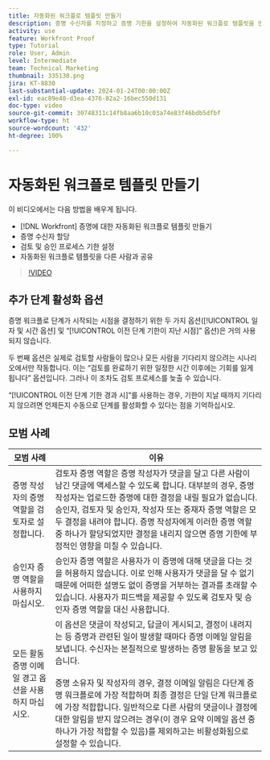 ```yaml
---
title: 자동화된 워크플로 템플릿 만들기
description: 증명 수신자를 지정하고 증명 기한을 설정하여 자동화된 워크플로 템플릿을 만드는 방법을 알아봅니다. 그런 다음 템플릿을 다른 사용자와 공유합니다.
activity: use
feature: Workfront Proof
type: Tutorial
role: User, Admin
level: Intermediate
team: Technical Marketing
thumbnail: 335130.png
jira: KT-8830
last-substantial-update: 2024-01-24T00:00:00Z
exl-id: eac89e40-d3ea-4376-82a2-16bec550d131
doc-type: video
source-git-commit: 30748311c14fb8aa6b10c03a74e83f46bdb5dfbf
workflow-type: ht
source-wordcount: '432'
ht-degree: 100%

---
```


# 자동화된 워크플로 템플릿 만들기

이 비디오에서는 다음 방법을 배우게 됩니다.

* [!DNL  Workfront] 증명에 대한 자동화된 워크플로 템플릿 만들기
* 증명 수신자 할당
* 검토 및 승인 프로세스 기한 설정
* 자동화된 워크플로 템플릿을 다른 사람과 공유

>[!VIDEO](https://video.tv.adobe.com/v/335130/?quality=12&learn=on)

## 추가 단계 활성화 옵션

증명 워크플로 단계가 시작되는 시점을 결정하기 위한 두 가지 옵션([!UICONTROL 일자 및 시간 옵션] 및 “[!UICONTROL 이전 단계 기한이 지난 시점]” 옵션)은 거의 사용되지 않습니다.

두 번째 옵션은 실제로 검토할 사람들이 많으나 모든 사람을 기다리지 않으려는 시나리오에서만 작동합니다. 이는 “검토를 완료하기 위한 일정한 시간 이후에는 기회를 잃게 됩니다” 옵션입니다. 그러나 이 조차도 검토 프로세스를 늦출 수 있습니다.

“[!UICONTROL 이전 단계 기한 경과 시]”를 사용하는 경우, 기한이 지날 때까지 기다리지 않으려면 언제든지 수동으로 단계를 활성화할 수 있다는 점을 기억하십시오.

## 모범 사례

| 모범 사례 | 이유 |
|---|---|
| 증명 작성자의 증명 역할을 검토자로 설정합니다. | 검토자 증명 역할은 증명 작성자가 댓글을 달고 다른 사람이 남긴 댓글에 액세스할 수 있도록 합니다. 대부분의 경우, 증명 작성자는 업로드한 증명에 대한 결정을 내릴 필요가 없습니다. 승인자, 검토자 및 승인자, 작성자 또는 중재자 증명 역할은 모두 결정을 내려야 합니다. 증명 작성자에게 이러한 증명 역할 중 하나가 할당되었지만 결정을 내리지 않으면 증명 기한에 부정적인 영향을 미칠 수 있습니다. |
| 승인자 증명 역할을 사용하지 마십시오. | 승인자 증명 역할은 사용자가 이 증명에 대해 댓글을 다는 것을 허용하지 않습니다. 이로 인해 사용자가 댓글을 달 수 없기 때문에 어떠한 설명도 없이 증명을 거부하는 결과를 초래할 수 있습니다. 사용자가 피드백을 제공할 수 있도록 검토자 및 승인자 증명 역할을 대신 사용합니다. |
| 모든 활동 증명 이메일 경고 옵션을 사용하지 마십시오. | 이 옵션은 댓글이 작성되고, 답글이 게시되고, 결정이 내려지는 등 증명과 관련된 일이 발생할 때마다 증명 이메일 알림을 보냅니다. 수신자는 본질적으로 발생하는 증명 활동을 보고 있습니다.<br><br>증명 소유자 및 작성자의 경우, 결정 이메일 알림은 다단계 증명 워크플로에 가장 적합하며 최종 결정은 단일 단계 워크플로에 가장 적합합니다. 일반적으로 다른 사람의 댓글이나 결정에 대한 알림을 받지 않으려는 경우(이 경우 요약 이메일 옵션 중 하나가 가장 적합할 수 있음)를 제외하고는 비활성화됨으로 설정할 수 있습니다. |
